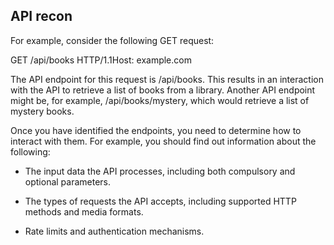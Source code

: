 API recon
---------

For example, consider the following GET request:

GET /api/books HTTP/1.1Host: example.com

The API endpoint for this request is /api/books. This results in an interaction with the API to retrieve a list of books from a library. Another API endpoint might be, for example, /api/books/mystery, which would retrieve a list of mystery books.

Once you have identified the endpoints, you need to determine how to interact with them. For example, you should find out information about the following:

*   The input data the API processes, including both compulsory and optional parameters.
    
*   The types of requests the API accepts, including supported HTTP methods and media formats.
    
*   Rate limits and authentication mechanisms.
